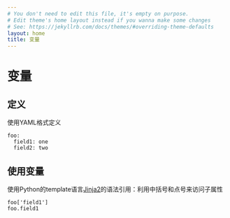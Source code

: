 ```yaml
---
# You don't need to edit this file, it's empty on purpose.
# Edit theme's home layout instead if you wanna make some changes
# See: https://jekyllrb.com/docs/themes/#overriding-theme-defaults
layout: home
title: 变量
---
```

# 变量

## 定义

使用YAML格式定义

```
foo:
  field1: one
  field2: two
```

## 使用变量

使用Python的template语言[Jinja2](http://jinja.pocoo.org/docs/dev/templates/#builtin-filters)的语法引用：利用中括号和点号来访问子属性

```
foo['field1']
foo.field1
```


